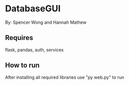# DatabaseGUI
By: Spencer Wong and Hannah Mathew

## Requires
flask, pandas, auth, services

## How to run
After installing all required libraries use "py web.py" to run
